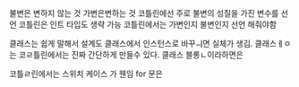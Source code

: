불변은 변하지 않는 것 
가변은변하는 것
코틀린에선 주로 불변의 성질을 가진 변수를 선언 
코틀린은 인트 타입도 생략 가능 
코틀린에서는 가변인지 불변인지 선언 해줘야함

클래스는 쉽게 말해서 설계도 클래스에서 인스턴스로 바꾸ㅢ면 실체가  생김.
클래스ㅔㅇ는 코ㄹ틀린에서는 진짜 간단하게 만들수 있다.
클래스 블롱ㄴ이라하면은 

코틀ㄹ린에서는 스위치 케이스 가 웬임
for 문은

